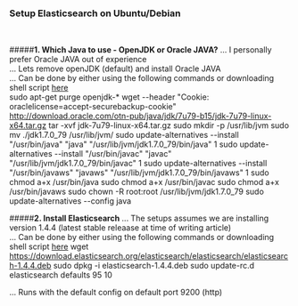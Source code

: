 ### Setup Elasticsearch on Ubuntu/Debian
<br>

#####**1. Which Java to use - OpenJDK or Oracle JAVA?**
... I personally prefer Oracle JAVA out of experience<br>
... Lets remove openJDK (default) and install Oracle JAVA<br>
... Can be done by either using the following commands or downloading shell script [here](https://app.box.com/s/bin8chszftsz13r1wnu8aion4lrr9dv0)<br>
	sudo apt-get purge openjdk-\*
	wget --header "Cookie: oraclelicense=accept-securebackup-cookie" http://download.oracle.com/otn-pub/java/jdk/7u79-b15/jdk-7u79-linux-x64.tar.gz
	tar -xvf jdk-7u79-linux-x64.tar.gz
	sudo mkdir -p /usr/lib/jvm
	sudo mv ./jdk1.7.0_79 /usr/lib/jvm/
	sudo update-alternatives --install "/usr/bin/java" "java" "/usr/lib/jvm/jdk1.7.0_79/bin/java" 1
	sudo update-alternatives --install "/usr/bin/javac" "javac" "/usr/lib/jvm/jdk1.7.0_79/bin/javac" 1
	sudo update-alternatives --install "/usr/bin/javaws" "javaws" "/usr/lib/jvm/jdk1.7.0_79/bin/javaws" 1
	sudo chmod a+x /usr/bin/java
	sudo chmod a+x /usr/bin/javac
	sudo chmod a+x /usr/bin/javaws
	sudo chown -R root:root /usr/lib/jvm/jdk1.7.0_79
	sudo update-alternatives --config java

#####**2. Install Elasticsearch**
... The setups assumes we are installing version 1.4.4 (latest stable releaase at time of writing article)<br>
... Can be done by either using the following commands or downloading shell script [here](https://app.box.com/s/0bxyijphgf9wlc1mcucwn7fhas9gkm7w)
	wget https://download.elasticsearch.org/elasticsearch/elasticsearch/elasticsearch-1.4.4.deb
	sudo dpkg -i elasticsearch-1.4.4.deb
	sudo update-rc.d elasticsearch defaults 95 10

... Runs with the default config on default port 9200 (http)